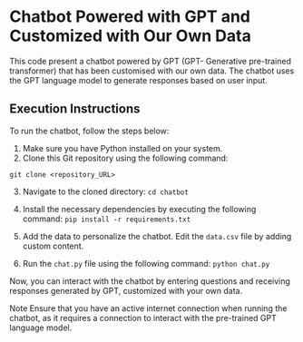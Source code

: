 #  Chatbot Powered with GPT and Customized with Our Own Data

This code present a chatbot powered by GPT (GPT- Generative pre-trained transformer) that has been customised with our own data. The chatbot uses the GPT language model to generate responses based on user input.

## Execution Instructions
To run the chatbot, follow the steps below:

1. Make sure you have Python installed on your system.
2. Clone this Git repository using the following command:

`git clone <repository_URL>`

3. Navigate to the cloned directory:
`cd chatbot`

4. Install the necessary dependencies by executing the following command:
`pip install -r requirements.txt`

5. Add the data to personalize the chatbot. Edit the `data.csv` file by adding custom content.

6. Run the `chat.py` file using the following command:
`python chat.py`

Now, you can interact with the chatbot by entering questions and receiving responses generated by GPT, customized with your own data.

Note
Ensure that you have an active internet connection when running the chatbot, as it requires a connection to interact with the pre-trained GPT language model.
